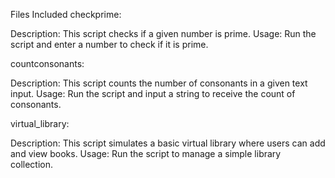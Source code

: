 Files Included
checkprime:

Description: This script checks if a given number is prime.
Usage: Run the script and enter a number to check if it is prime.

countconsonants:

Description: This script counts the number of consonants in a given text input.
Usage: Run the script and input a string to receive the count of consonants.

virtual_library:

Description: This script simulates a basic virtual library where users can add and view books.
Usage: Run the script to manage a simple library collection.
